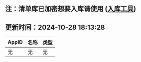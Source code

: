 ## 注：清单库已加密想要入库请使用 ([入库工具](https://github.com/BlankTMing/ManifestAutoUpdate/releases))

## 更新时间：2024-10-28 18:13:28
| AppID | 名称 | 类型  |
| :-------------------- | :----------------------------- | :----------- |
| 无 | 无 | 无 |
